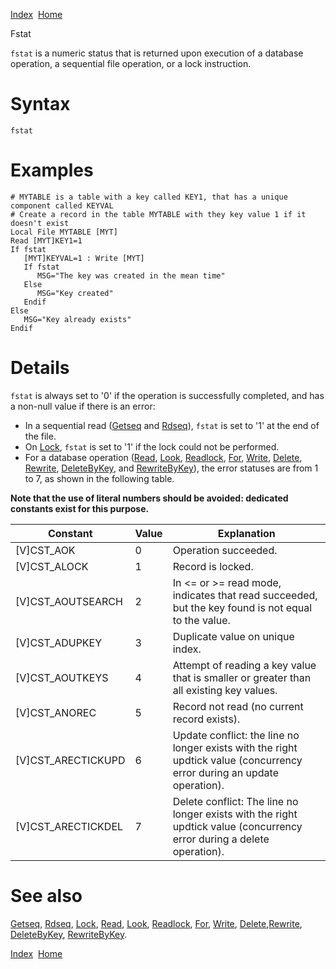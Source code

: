 [Index](index.html)  [Home](getting-started_home.html)

Fstat

`fstat` is a numeric status that is returned upon execution of a database operation, a sequential file operation, or a lock instruction.

# Syntax

```
fstat
```

# Examples

```
# MYTABLE is a table with a key called KEY1, that has a unique component called KEYVAL
# Create a record in the table MYTABLE with they key value 1 if it doesn't exist 
Local File MYTABLE [MYT]
Read [MYT]KEY1=1
If fstat
   [MYT]KEYVAL=1 : Write [MYT]
   If fstat
      MSG="The key was created in the mean time"
   Else
      MSG="Key created"
   Endif
Else
   MSG="Key already exists"
Endif
```

# Details

`fstat` is always set to '0' if the operation is successfully completed, and has a non-null value if there is an error:

* In a sequential read ([Getseq](4gl_getseq.html) and [Rdseq](4gl_rdseq.html)), `fstat` is set to '1' at the end of the file.
* On [Lock](4gl_lock.html), `fstat` is set to '1' if the lock could not be performed.
* For a database operation ([Read](4gl_read.html), [Look](4gl_look.html), [Readlock](4gl_readlock.html), [For](4gl_for.html), [Write](4gl_write.html), [Delete](4gl_delete.html), [Rewrite](4gl_rewrite.html), [DeleteByKey](4gl_deletebykey.html), and [RewriteByKey](4gl_rewritebykey.html)), the error statuses are from 1 to 7, as shown in the following table.

**Note that the use of literal numbers should be avoided: dedicated constants exist for this purpose.**

| Constant | Value | Explanation |
| --- | --- | --- |
| [V]CST\_AOK | 0 | Operation succeeded. |
| [V]CST\_ALOCK | 1 | Record is locked. |
| [V]CST\_AOUTSEARCH | 2 | In <= or >= read mode, indicates that read succeeded, but the key found is not equal to the value. |
| [V]CST\_ADUPKEY | 3 | Duplicate value on unique index. |
| [V]CST\_AOUTKEYS | 4 | Attempt of reading a key value that is smaller or greater than all existing key values. |
| [V]CST\_ANOREC | 5 | Record not read (no current record exists). |
| [V]CST\_ARECTICKUPD | 6 | Update conflict: the line no longer exists with the right updtick value (concurrency error during an update operation). |
| [V]CST\_ARECTICKDEL | 7 | Delete conflict: The line no longer exists with the right updtick value (concurrency error during a delete operation). |

# See also

[Getseq](4gl_getseq.html), [Rdseq](4gl_rdseq.html), [Lock](4gl_lock.html), [Read](4gl_read.html), [Look](4gl_look.html), [Readlock](4gl_readlock.html), [For](4gl_for.html), [Write](4gl_write.html), [Delete](4gl_delete.html),[Rewrite](4gl_rewrite.html), [DeleteByKey](4gl_deletebykey.html), [RewriteByKey](4gl_rewritebykey.html).

  

[Index](index.html)  [Home](getting-started_home.html)